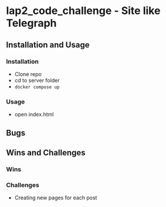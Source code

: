 # lap2_code_challenge - Site like Telegraph

## Installation and Usage

### Installation
- Clone repo
- cd to server folder
- `docker compose up`

### Usage
- open index.html

## Bugs


## Wins and Challenges

### Wins

### Challenges
- Creating new pages for each post
